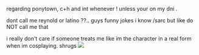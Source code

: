 regarding ponytown, c+h and int whenever ! unless your on my dni .

dont call me reynold or latino ??.. guys funny jokes i know /sarc but like do NOT call me that

i really don't care if someone treats me like im the character in a real form when im cosplaying. shrugs 
![](https://komarev.com/ghpvc/?username=climberthemannequin&color=green)
